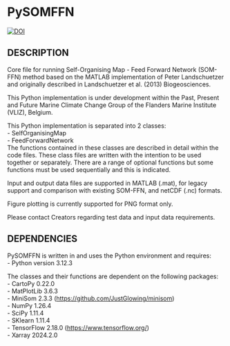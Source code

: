# PySOMFFN
[![DOI](https://zenodo.org/badge/933018558.svg)](https://doi.org/10.5281/zenodo.14907584)
## DESCRIPTION

Core file for running Self-Organising Map - Feed Forward Network (SOM-FFN) 
method based on the MATLAB implementation of Peter Landschuetzer and 
originally described in Landschuetzer et al. (2013) Biogeosciences.
                                                                         
This Python implementation is under development within the Past, Present and 
Future Marine Climate Change Group of the Flanders Marine Institute (VLIZ), 
Belgium.                       
                                                                         
This Python implementation is separated into 2 classes:  
    - SelfOrganisingMap  
    - FeedForwardNetwork  
The functions contained in these classes are described in detail within the
code files. These class files are written with the intention to be used
together or separately. There are a range of optional functions but some
functions must be used sequentially and this is indicated.

Input and output data files are supported in MATLAB (.mat), for legacy 
support and comparison with existing SOM-FFN, and netCDF (.nc) formats.

Figure plotting is currently supported for PNG format only.

Please contact Creators regarding test data and input data requirements.

 

## DEPENDENCIES

PySOMFFN is written in and uses the Python environment and requires:  
    - Python version 3.12.3  

The classes and their functions are dependent on the following packages:  
    - CartoPy 0.22.0  
    - MatPlotLib 3.6.3  
    - MiniSom 2.3.3 (https://github.com/JustGlowing/minisom)  
    - NumPy 1.26.4  
    - SciPy 1.11.4  
    - SKlearn 1.11.4  
    - TensorFlow 2.18.0 (https://www.tensorflow.org/)  
    - Xarray 2024.2.0  
